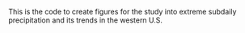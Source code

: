 This is the code to create figures for the study into extreme subdaily precipitation and its trends in the western U.S.
